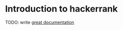 # Introduction to hackerrank

TODO: write [great documentation](http://jacobian.org/writing/what-to-write/)

